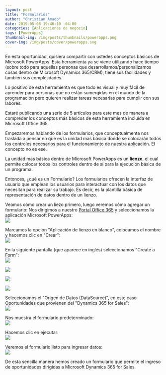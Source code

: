 ```yaml
---
layout: post
title: "Formularios"
author: "Christian Amado"
date: 2019-05-08 19:46:10 -04:00
categories: [Aplicaciones de negocio]
tags: [PowerApps]
thumbnail-img: /img/posts/thumbnails/powerapps.png
cover-img: /img/posts/cover/powerapps.svg
---
```


En esta oportunidad, quisiera compartir con ustedes conceptos básicos de Microsoft PowerApps. Esta herramienta ya se viene utilizando hace tiempo (sobre todo para aquellas personas que desarrollamos/personalizamos cosas dentro de Microsoft Dynamics 365/CRM), tiene sus facilidades y también sus complejidades.

Lo positivo de esta herramienta es que todo es visual y muy fácil de aprender para personas que no están sumergidas en el mundo de la programación pero quieren realizar tareas necesarias para cumplir con sus labores.

Estaré publicando una serie de 5 artículos para este mes de manera a compreder los conceptos más básicos de esta herramienta incluída en Microsoft Office 365.

<!--more-->

Empezaremos hablando de los formularios, que conceptualmente nos traslada a pensar en que es la unidad mas básica donde se colocarán todos los controles necesarios para el funcionamiento de nuestra aplicación. El concepto no es ese.

La unidad mas básica dentro de Microsoft PowerApps es un **lienzo**, el cual permite colocar todos los controles dentro de sí para la ejecución básica de un programa.

Entonces, ¿qué es un Formulario? Los formularios ofrecen la interfaz de usuario que emplean los usuarios para interactuar con los datos que necesitan para realizar su trabajo. Es decir, es la plantilla básica de representación de datos dentro de un lienzo.

Veamos cómo crear un liezo primero, luego veremos cómo agregar un formulario: Nos dirigimos a nuestro [Portal Office 365](https://portal.office.com) y seleccionamos la aplicación Microsoft PowerApps:  
![](/img/posts/migrated/2019/05/1.png)  

Marcamos la opción "Aplicación de lienzo en blanco", colocamos el nombre y hacemos clic en "Crear":  
![](/img/posts/migrated/2019/05/2.png)  

En la siguiente pantalla (que aparece en inglés) seleccionamos "Create a Form":  
![](/img/posts/migrated/2019/05/3.png)  

![](/img/posts/migrated/2019/05/4.png)  

![](/img/posts/migrated/2019/05/6.png)  

![](/img/posts/migrated/2019/05/5.png)  

Seleccionamos el "Origen de Datos (DataSource)", en este caso Oportunidades que provienen del "Dynamics 365 for Sales":  
![](/img/posts/migrated/2019/05/7.png)  

Nos muestra el formulario predeterminado:  
![](/img/posts/migrated/2019/05/8.png)  

Hacemos clic en ejecutar:  
![](/img/posts/migrated/2019/05/9.png)  

Veremos el formulario listo para ingresar datos:  
![](/img/posts/migrated/2019/05/9_1.png)  

De esta sencilla manera hemos creado un formulario que permite el ingreso de oportunidades dirigidas a Microsoft Dynamics 365 for Sales.